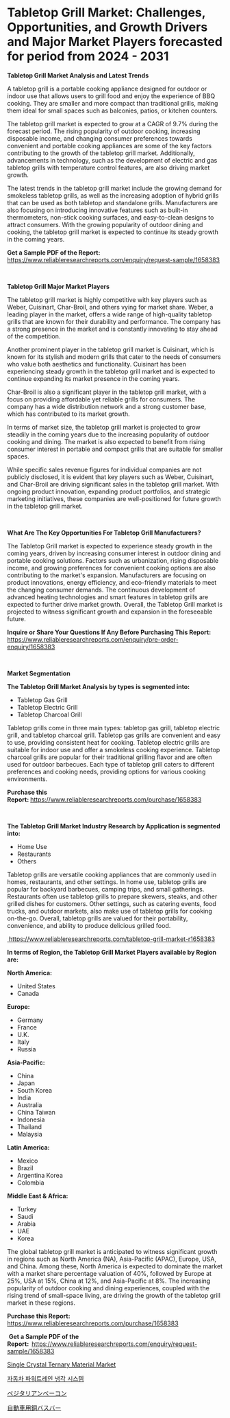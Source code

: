 <p><h1>Tabletop Grill Market: Challenges, Opportunities, and Growth Drivers and Major Market Players forecasted for period from 2024 - 2031</h1></p><p><strong>Tabletop Grill Market Analysis and Latest Trends</strong></p>
<p><p>A tabletop grill is a portable cooking appliance designed for outdoor or indoor use that allows users to grill food and enjoy the experience of BBQ cooking. They are smaller and more compact than traditional grills, making them ideal for small spaces such as balconies, patios, or kitchen counters.</p><p>The tabletop grill market is expected to grow at a CAGR of 9.7% during the forecast period. The rising popularity of outdoor cooking, increasing disposable income, and changing consumer preferences towards convenient and portable cooking appliances are some of the key factors contributing to the growth of the tabletop grill market. Additionally, advancements in technology, such as the development of electric and gas tabletop grills with temperature control features, are also driving market growth.</p><p>The latest trends in the tabletop grill market include the growing demand for smokeless tabletop grills, as well as the increasing adoption of hybrid grills that can be used as both tabletop and standalone grills. Manufacturers are also focusing on introducing innovative features such as built-in thermometers, non-stick cooking surfaces, and easy-to-clean designs to attract consumers. With the growing popularity of outdoor dining and cooking, the tabletop grill market is expected to continue its steady growth in the coming years.</p></p>
<p><strong>Get a Sample PDF of the Report:&nbsp;</strong> <a href="https://www.reliableresearchreports.com/enquiry/request-sample/1658383">https://www.reliableresearchreports.com/enquiry/request-sample/1658383</a></p>
<p>&nbsp;</p>
<p><strong>Tabletop Grill Major Market Players</strong></p>
<p><p>The tabletop grill market is highly competitive with key players such as Weber, Cuisinart, Char-Broil, and others vying for market share. Weber, a leading player in the market, offers a wide range of high-quality tabletop grills that are known for their durability and performance. The company has a strong presence in the market and is constantly innovating to stay ahead of the competition.</p><p>Another prominent player in the tabletop grill market is Cuisinart, which is known for its stylish and modern grills that cater to the needs of consumers who value both aesthetics and functionality. Cuisinart has been experiencing steady growth in the tabletop grill market and is expected to continue expanding its market presence in the coming years.</p><p>Char-Broil is also a significant player in the tabletop grill market, with a focus on providing affordable yet reliable grills for consumers. The company has a wide distribution network and a strong customer base, which has contributed to its market growth.</p><p>In terms of market size, the tabletop grill market is projected to grow steadily in the coming years due to the increasing popularity of outdoor cooking and dining. The market is also expected to benefit from rising consumer interest in portable and compact grills that are suitable for smaller spaces.</p><p>While specific sales revenue figures for individual companies are not publicly disclosed, it is evident that key players such as Weber, Cuisinart, and Char-Broil are driving significant sales in the tabletop grill market. With ongoing product innovation, expanding product portfolios, and strategic marketing initiatives, these companies are well-positioned for future growth in the tabletop grill market.</p></p>
<p>&nbsp;</p>
<p><strong>What Are The Key Opportunities For Tabletop Grill Manufacturers?</strong></p>
<p><p>The Tabletop Grill market is expected to experience steady growth in the coming years, driven by increasing consumer interest in outdoor dining and portable cooking solutions. Factors such as urbanization, rising disposable income, and growing preferences for convenient cooking options are also contributing to the market's expansion. Manufacturers are focusing on product innovations, energy efficiency, and eco-friendly materials to meet the changing consumer demands. The continuous development of advanced heating technologies and smart features in tabletop grills are expected to further drive market growth. Overall, the Tabletop Grill market is projected to witness significant growth and expansion in the foreseeable future.</p></p>
<p><strong>Inquire or Share Your Questions If Any Before Purchasing This Report:</strong> <a href="https://www.reliableresearchreports.com/enquiry/pre-order-enquiry/1658383">https://www.reliableresearchreports.com/enquiry/pre-order-enquiry/1658383</a></p>
<p>&nbsp;</p>
<p><strong>Market Segmentation</strong></p>
<p><strong>The Tabletop Grill Market Analysis by types is segmented into:</strong></p>
<p><ul><li>Tabletop Gas Grill</li><li>Tabletop Electric Grill</li><li>Tabletop Charcoal Grill</li></ul></p>
<p><p>Tabletop grills come in three main types: tabletop gas grill, tabletop electric grill, and tabletop charcoal grill. Tabletop gas grills are convenient and easy to use, providing consistent heat for cooking. Tabletop electric grills are suitable for indoor use and offer a smokeless cooking experience. Tabletop charcoal grills are popular for their traditional grilling flavor and are often used for outdoor barbecues. Each type of tabletop grill caters to different preferences and cooking needs, providing options for various cooking environments.</p></p>
<p><strong>Purchase this Report:&nbsp;</strong><a href="https://www.reliableresearchreports.com/purchase/1658383">https://www.reliableresearchreports.com/purchase/1658383</a></p>
<p>&nbsp;</p>
<p><strong>The Tabletop Grill Market Industry Research by Application is segmented into:</strong></p>
<p><ul><li>Home Use</li><li>Restaurants</li><li>Others</li></ul></p>
<p><p>Tabletop grills are versatile cooking appliances that are commonly used in homes, restaurants, and other settings. In home use, tabletop grills are popular for backyard barbecues, camping trips, and small gatherings. Restaurants often use tabletop grills to prepare skewers, steaks, and other grilled dishes for customers. Other settings, such as catering events, food trucks, and outdoor markets, also make use of tabletop grills for cooking on-the-go. Overall, tabletop grills are valued for their portability, convenience, and ability to produce delicious grilled food.</p></p>
<p><a href="https://www.reliableresearchreports.com/tabletop-grill-market-r1658383">&nbsp;https://www.reliableresearchreports.com/tabletop-grill-market-r1658383</a></p>
<p><strong>In terms of Region, the Tabletop Grill Market Players available by Region are:</strong></p>
<p>
    <p> <strong> North America: </strong>
        <ul>
            <li>United States</li>
            <li>Canada</li>
        </ul>
        </p> 
    <p> <strong> Europe: </strong>
        <ul>
            <li>Germany</li>
            <li>France</li>
            <li>U.K.</li>
            <li>Italy</li>
            <li>Russia</li>
        </ul>
        </p> 
    <p> <strong> Asia-Pacific: </strong>
        <ul>
            <li>China</li>
            <li>Japan</li>
            <li>South Korea</li>
            <li>India</li>
            <li>Australia</li>
            <li>China Taiwan</li>
            <li>Indonesia</li>
            <li>Thailand</li>
            <li>Malaysia</li>
        </ul>
        </p> 
    <p> <strong> Latin America: </strong>
        <ul>
            <li>Mexico</li>
            <li>Brazil</li>
            <li>Argentina Korea</li>
            <li>Colombia</li>
        </ul>
        </p> 
    <p> <strong> Middle East & Africa: </strong>
        <ul>
            <li>Turkey</li>
            <li>Saudi</li>
            <li>Arabia</li>
            <li>UAE</li>
            <li>Korea</li>
        </ul>
    </p>
    </p>
<p><p>The global tabletop grill market is anticipated to witness significant growth in regions such as North America (NA), Asia-Pacific (APAC), Europe, USA, and China. Among these, North America is expected to dominate the market with a market share percentage valuation of 40%, followed by Europe at 25%, USA at 15%, China at 12%, and Asia-Pacific at 8%. The increasing popularity of outdoor cooking and dining experiences, coupled with the rising trend of small-space living, are driving the growth of the tabletop grill market in these regions.</p></p>
<p><strong>Purchase this Report: </strong><a href="https://www.reliableresearchreports.com/purchase/1658383">https://www.reliableresearchreports.com/purchase/1658383</a></p>
<p>&nbsp;<strong>Get a Sample PDF of the Report:&nbsp;&nbsp;</strong><a href="https://www.reliableresearchreports.com/enquiry/request-sample/1658383">https://www.reliableresearchreports.com/enquiry/request-sample/1658383</a></p>
<p><strong></strong></p>
<p><p><a href="https://github.com/abdillahsp58/Market-Research-Report-List-1/blob/main/single-crystal-ternary-material-market.md">Single Crystal Ternary Material Market</a></p><p><a href="https://github.com/RichardLueilwitz787/Market-Research-Report-List-2/blob/main/2647577147441.md">자동차 파워트레인 냉각 시스템</a></p><p><a href="https://medium.com/@pattypetd0/%E3%83%99%E3%82%B8%E3%82%BF%E3%83%AA%E3%82%A2%E3%83%B3-%E3%83%99%E3%83%BC%E3%82%B3%E3%83%B3%E5%B8%82%E5%A0%B4%E3%81%AE%E3%82%B7%E3%82%A7%E3%82%A2%E3%81%A8%E6%96%B0%E3%81%97%E3%81%84%E3%83%88%E3%83%AC%E3%83%B3%E3%83%89%E5%88%86%E6%9E%90-%E7%A8%AE%E9%A1%9E-%E7%94%A8%E9%80%94-%E3%82%A8%E3%83%B3%E3%83%89%E3%83%A6%E3%83%BC%E3%82%B9%E5%88%A5%E3%81%AE%E4%BA%88%E6%B8%AC-2024%E5%B9%B4%E3%81%8B%E3%82%892031%E5%B9%B4%E3%81%BE%E3%81%A7-5ec71c68e133">ベジタリアンベーコン</a></p><p><a href="https://medium.com/@tffpskgy95/%E8%87%AA%E5%8B%95%E8%BB%8A%E7%94%A8%E9%8A%85%E3%83%90%E3%82%B9%E3%83%90%E3%83%BC%E5%B8%82%E5%A0%B4%E3%81%AE%E8%A6%8F%E6%A8%A1-%E3%82%B7%E3%82%A7%E3%82%A2-%E3%83%88%E3%83%AC%E3%83%B3%E3%83%89%E5%88%86%E6%9E%90%E3%83%AC%E3%83%9D%E3%83%BC%E3%83%88-%E3%82%A8%E3%83%B3%E3%83%89%E3%83%A6%E3%83%BC%E3%82%B9%E5%88%A5-%E9%9B%BB%E6%B0%97%E8%87%AA%E5%8B%95%E8%BB%8A-%E9%9B%BB%E5%8B%95%E3%82%B4%E3%83%AB%E3%83%95%E3%82%AB%E3%83%BC%E3%83%88-%E3%81%9D%E3%81%AE%E4%BB%96-%E5%8E%9F%E6%96%99%E5%88%A5-2031%E5%B9%B4%E3%81%BE%E3%81%A7%E3%81%AE%E4%BA%88%E6%B8%AC%E3%81%AB%E3%81%A4%E3%81%84%E3%81%A6-312aebb33e97">自動車用銅バスバー</a></p></p>